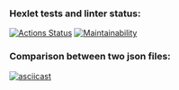 ### Hexlet tests and linter status:
[![Actions Status](https://github.com/SickJoke282/java-project-71/workflows/hexlet-check/badge.svg)](https://github.com/SickJoke282/java-project-71/actions)
[![Maintainability](https://api.codeclimate.com/v1/badges/95aa446db55fcaff6646/maintainability)](https://codeclimate.com/github/SickJoke282/java-project-71/maintainability)
### Comparison between two json files:
[![asciicast](https://asciinema.org/a/6WVRQmb8pkw9YqqSLBYLFI9So.svg)](https://asciinema.org/a/6WVRQmb8pkw9YqqSLBYLFI9So)
